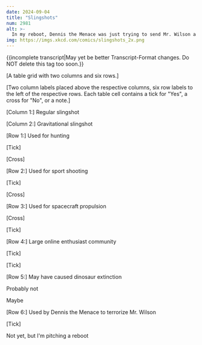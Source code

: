 ```yaml
---
date: 2024-09-04
title: "Slingshots"
num: 2981
alt: >-
  In my reboot, Dennis the Menace was just trying to send Mr. Wilson a nice comet, but accidentally wiped out his dinosaur garden.
img: https://imgs.xkcd.com/comics/slingshots_2x.png
---
```

{{incomplete transcript|May yet be better Transcript-Format changes. Do NOT delete this tag too soon.}}

[A table grid with two columns and six rows.]

[Two column labels placed above the respective columns, six row labels to the left of the respective rows.  Each table cell contains a tick for "Yes", a cross for "No", or a note.]

[Column 1:] Regular slingshot

[Column 2:] Gravitational slingshot

[Row 1:] Used for hunting

[Tick]

[Cross]

[Row 2:] Used for sport shooting

[Tick]

[Cross]

[Row 3:] Used for spacecraft propulsion

[Cross]

[Tick]

[Row 4:] Large online enthusiast community

[Tick]

[Tick]

[Row 5:] May have caused dinosaur extinction

Probably not

Maybe

[Row 6:] Used by Dennis the Menace to terrorize Mr. Wilson

[Tick]

Not yet, but I'm pitching a reboot